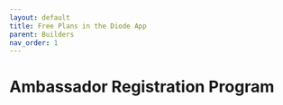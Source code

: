 ```yaml
---
layout: default
title: Free Plans in the Diode App
parent: Builders
nav_order: 1
---
```


# Ambassador Registration Program
